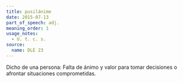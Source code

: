 ```yaml
---
title: pusilánime
date: 2015-07-13
part_of_speech: adj.
meaning_order: 1
usage_notes:
  - U. t. c. s.
source:
  name: DLE 23
---
```


Dicho de una persona: Falta de ánimo y valor para tomar decisiones o afrontar situaciones comprometidas.
